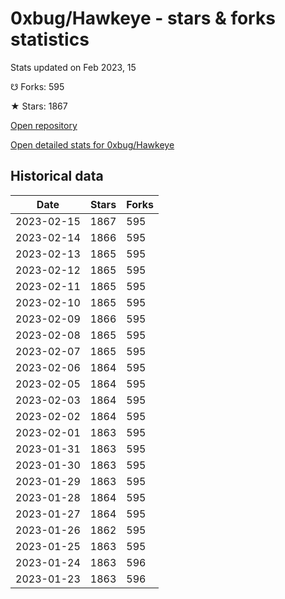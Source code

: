 # 0xbug/Hawkeye - stars & forks statistics

Stats updated on Feb 2023, 15

☋ Forks: 595

★ Stars: 1867

[Open repository](https://github.com/0xbug/Hawkeye)

[Open detailed stats for 0xbug/Hawkeye](https://reviewgithub.com/rep/0xbug/Hawkeye)

## Historical data
| Date | Stars | Forks |
|------|-------|-------|
| 2023-02-15 | 1867 | 595 | 
| 2023-02-14 | 1866 | 595 | 
| 2023-02-13 | 1865 | 595 | 
| 2023-02-12 | 1865 | 595 | 
| 2023-02-11 | 1865 | 595 | 
| 2023-02-10 | 1865 | 595 | 
| 2023-02-09 | 1866 | 595 | 
| 2023-02-08 | 1865 | 595 | 
| 2023-02-07 | 1865 | 595 | 
| 2023-02-06 | 1864 | 595 | 
| 2023-02-05 | 1864 | 595 | 
| 2023-02-03 | 1864 | 595 | 
| 2023-02-02 | 1864 | 595 | 
| 2023-02-01 | 1863 | 595 | 
| 2023-01-31 | 1863 | 595 | 
| 2023-01-30 | 1863 | 595 | 
| 2023-01-29 | 1863 | 595 | 
| 2023-01-28 | 1864 | 595 | 
| 2023-01-27 | 1864 | 595 | 
| 2023-01-26 | 1862 | 595 | 
| 2023-01-25 | 1863 | 595 | 
| 2023-01-24 | 1863 | 596 | 
| 2023-01-23 | 1863 | 596 | 

